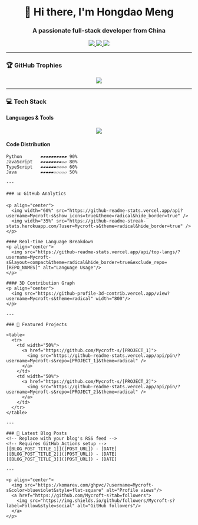 <h1 align="center">👋 Hi there, I'm Hongdao Meng</h1>
<h3 align="center">A passionate full-stack developer from China</h3>

<p align="center">
  <a href="https://linkedin.com/in/hongdao-meng-70222b306">
    <img src="https://img.shields.io/badge/LinkedIn-0077B5?style=for-the-badge&logo=linkedin&logoColor=white"/>
  </a>
  <a href="mailto:mycrofthd@gmail.com">
    <img src="https://img.shields.io/badge/Gmail-D14836?style=for-the-badge&logo=gmail&logoColor=white"/>
  </a>
  <a href="[YOUR_BLOG_URL]">
    <img src="https://img.shields.io/badge/Blog-FF5722?style=for-the-badge&logo=blogger&logoColor=white"/>
  </a>
</p>

---

### 🏆 GitHub Trophies

<p align="center"> 
  <img src="https://github-profile-trophy.vercel.app/?username=Mycroft-s&theme=radical&row=2&column=4&no-frame=true"/>
</p>

---

### 💻 Tech Stack

#### Languages & Tools
<p align="center">
  <img src="https://skillicons.dev/icons?i=js,ts,python,java,react,nodejs,aws,docker,git,github,linux,mysql,redis&perline=7"/>
</p>

#### Code Distribution
```text
Python       ▰▰▰▰▰▰▰▰▰▰ 90% 
JavaScript   ▰▰▰▰▰▰▰▰▱▱ 80%
TypeScript   ▰▰▰▰▰▰▱▱▱▱ 60%
Java         ▰▰▰▰▰▱▱▱▱▱ 50%

---

### 📊 GitHub Analytics

<p align="center">
  <img width="60%" src="https://github-readme-stats.vercel.app/api?username=Mycroft-s&show_icons=true&theme=radical&hide_border=true" />
  <img width="35%" src="https://github-readme-streak-stats.herokuapp.com/?user=Mycroft-s&theme=radical&hide_border=true" />
</p>

#### Real-time Language Breakdown
<p align="center">
  <img src="https://github-readme-stats.vercel.app/api/top-langs/?username=Mycroft-s&layout=compact&theme=radical&hide_border=true&exclude_repo=[REPO_NAMES]" alt="Language Usage"/>
</p>

#### 3D Contribution Graph
<p align="center">
  <img src="https://github-profile-3d-contrib.vercel.app/view?username=Mycroft-s&theme=radical" width="800"/>
</p>

---

### 🚀 Featured Projects

<table>
  <tr>
    <td width="50%">
      <a href="https://github.com/Mycroft-s/[PROJECT_1]">
        <img src="https://github-readme-stats.vercel.app/api/pin/?username=Mycroft-s&repo=[PROJECT_1]&theme=radical" />
      </a>
    </td>
    <td width="50%">
      <a href="https://github.com/Mycroft-s/[PROJECT_2]">
        <img src="https://github-readme-stats.vercel.app/api/pin/?username=Mycroft-s&repo=[PROJECT_2]&theme=radical" />
      </a>
    </td>
  </tr>
</table>

---

### 📝 Latest Blog Posts
<!-- Replace with your blog's RSS feed -->
<!-- Requires GitHub Actions setup -->
[[BLOG_POST_TITLE_1]]([POST_URL]) - [DATE]  
[[BLOG_POST_TITLE_2]]([POST_URL]) - [DATE]  
[[BLOG_POST_TITLE_3]]([POST_URL]) - [DATE]  

---

<p align="center">
  <img src="https://komarev.com/ghpvc/?username=Mycroft-s&color=blueviolet&style=flat-square" alt="Profile views"/>
  <a href="https://github.com/Mycroft-s?tab=followers">
    <img src="https://img.shields.io/github/followers/Mycroft-s?label=Follow&style=social" alt="GitHub followers"/>
  </a>
</p>
